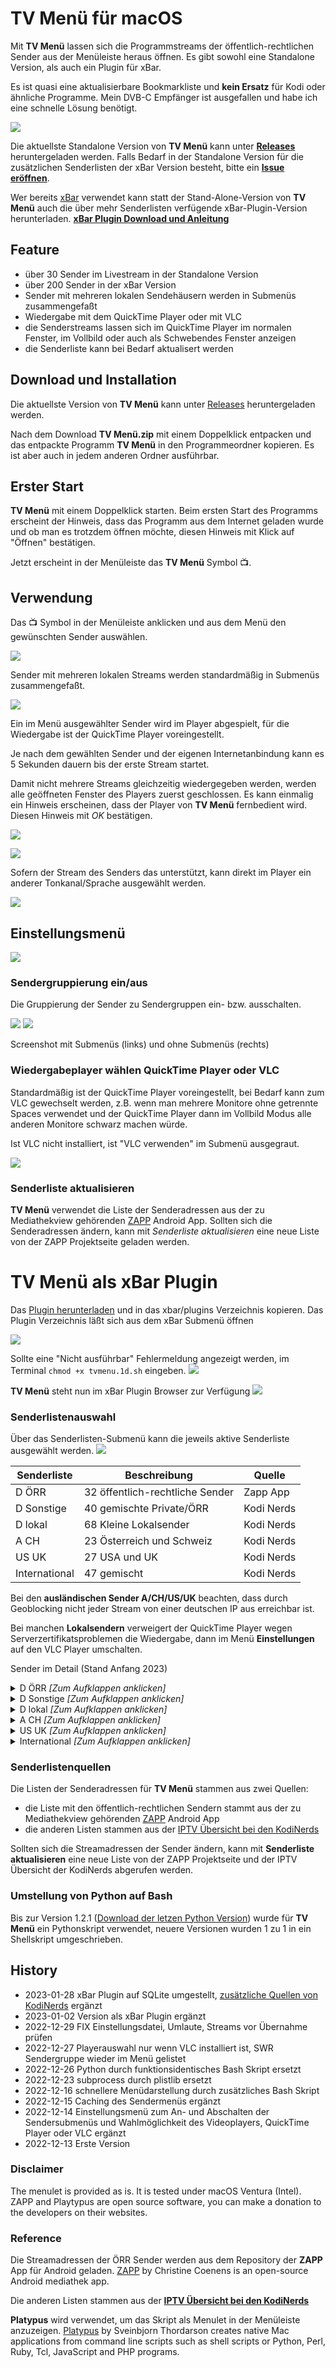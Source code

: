 # TV Menü für macOS
Mit **TV Menü** lassen sich die Programmstreams der öffentlich-rechtlichen Sender aus der Menüleiste heraus öffnen.
Es gibt sowohl eine Standalone Version, als auch ein Plugin für xBar.

Es ist quasi eine aktualisierbare Bookmarkliste und **kein Ersatz** für Kodi oder ähnliche Programme.
Mein DVB-C Empfänger ist ausgefallen und habe ich eine schnelle Lösung benötigt.

![](/img/menu1.png)

Die aktuellste Standalone Version von **TV Menü** kann unter **[Releases](https://github.com/einstweilen/tvmenu/releases/)** heruntergeladen werden.
Falls Bedarf in der Standalone Version für die zusätzlichen Senderlisten der xBar Version besteht, bitte ein **[Issue eröffnen](https://github.com/einstweilen/tvmenu/issues)**.

Wer bereits [xBar](https://xbarapp.com/) verwendet kann statt der Stand-Alone-Version von **TV Menü** auch die über mehr Senderlisten verfügende xBar-Plugin-Version herunterladen.
**[xBar Plugin Download und Anleitung](#tv-men%C3%BC-als-xbar-plugin)**

## Feature
* über 30 Sender im Livestream in der Standalone Version
* über 200 Sender in der xBar Version
* Sender mit mehreren lokalen Sendehäusern werden in Submenüs zusammengefaßt
* Wiedergabe mit dem QuickTime Player oder mit VLC
* die Senderstreams lassen sich im QuickTime Player im normalen Fenster, im Vollbild oder auch als Schwebendes Fenster anzeigen
* die Senderliste kann bei Bedarf aktualisert werden

## Download und Installation
Die aktuellste Version von **TV Menü** kann unter [Releases](https://github.com/einstweilen/tvmenu/releases/) heruntergeladen werden.

Nach dem Download **TV Menü.zip** mit einem Doppelklick entpacken und das entpackte Programm **TV Menü** in den Programmeordner kopieren. Es ist aber auch in jedem anderen Ordner ausführbar.

## Erster Start
**TV Menü** mit einem Doppelklick starten. Beim ersten Start des Programms erscheint der Hinweis, dass das Programm aus dem Internet geladen wurde und ob man es trotzdem öffnen möchte, diesen Hinweis mit Klick auf "Öffnen" bestätigen.

Jetzt erscheint in der Menüleiste das **TV Menü** Symbol 📺.

## Verwendung
Das 📺 Symbol in der Menüleiste anklicken und aus dem Menü den gewünschten Sender auswählen.

![](/img/menukmpl1.png)

Sender mit mehreren lokalen Streams werden standardmäßig in Submenüs zusammengefaßt.

![](/img/submenu1.png)

Ein im Menü ausgewählter Sender wird im Player abgespielt, für die Wiedergabe ist der QuickTime Player voreingestellt.

Je nach dem gewählten Sender und der eigenen Internetanbindung kann es 5 Sekunden dauern bis der erste Stream startet. 

Damit nicht mehrere Streams gleichzeitig wiedergegeben werden, werden alle geöffneten Fenster des Players zuerst geschlossen.
Es kann einmalig ein Hinweis erscheinen, dass der Player von **TV Menü** fernbedient wird.
Diesen Hinweis mit _OK_ bestätigen.

![](/img/qtfirst1.jpg)

![](/img/qtplayer1.jpg)

Sofern der Stream des Senders das unterstützt, kann direkt im Player ein anderer Tonkanal/Sprache ausgewählt werden.

![](/img/qtoptionen1.jpg)

## Einstellungsmenü
![](/img/einstellungen1.png)

### Sendergruppierung ein/aus 
Die Gruppierung der Sender zu Sendergruppen ein- bzw. ausschalten.

![](/img/menukmpl1.png) ![](/img/menukmpl2.png)

Screenshot mit Submenüs (links) und ohne Submenüs (rechts)

### Wiedergabeplayer wählen QuickTime Player oder VLC
Standardmäßig ist der QuickTime Player voreingestellt, bei Bedarf kann zum VLC gewechselt werden, z.B. wenn man mehrere Monitore ohne getrennte Spaces verwendet und der QuickTime Player dann im Vollbild Modus alle anderen Monitore schwarz machen würde.

Ist VLC nicht installiert, ist "VLC verwenden" im Submenü ausgegraut.

![](/img/einstellungen3.png)
### Senderliste aktualisieren
**TV Menü** verwendet die Liste der Senderadressen aus der zu Mediathekview gehörenden [ZAPP](https://github.com/mediathekview/zapp) Android App. Sollten sich die Senderadressen ändern, kann mit _Senderliste aktualisieren_  eine neue Liste von der ZAPP Projektseite geladen werden.

# TV Menü als xBar Plugin
Das [Plugin herunterladen](https://github.com/einstweilen/tvmenu/blob/main/tvmenu.1d.sh) und in das xbar/plugins Verzeichnis kopieren. Das Plugin Verzeichnis läßt sich aus dem xBar Submenü öffnen

![](/img/xbarpluginfolder.png)

Sollte eine "Nicht ausführbar" Fehlermeldung angezeigt werden, im Terminal `chmod +x tvmenu.1d.sh` eingeben.
![](/img/xbarerror.png)

**TV Menü** steht nun im xBar Plugin Browser zur Verfügung
![](/img/xbar-plugin.png)

### Senderlistenauswahl
Über das Senderlisten-Submenü kann die jeweils aktive Senderliste ausgewählt werden.
![](/img/xbar-listen.png)

| Senderliste  | Beschreibung  | Quelle  | 
|---|---|---|
| D ÖRR | 32 öffentlich-rechtliche Sender | Zapp App | 
| D Sonstige | 40 gemischte Private/ÖRR | Kodi Nerds | 
| D lokal | 68 Kleine Lokalsender | Kodi Nerds |  
| A CH | 23 Österreich und Schweiz | Kodi Nerds | 
| US UK | 27 USA und UK | Kodi Nerds |  
| International | 47 gemischt | Kodi Nerds |  

Bei den **ausländischen Sender A/CH/US/UK** beachten, dass durch Geoblocking nicht jeder Stream von einer deutschen IP aus erreichbar ist.

Bei manchen **Lokalsendern** verweigert der QuickTime Player wegen Serverzertifikatsproblemen die Wiedergabe, dann im Menü **Einstellungen** auf den VLC Player umschalten.

Sender im Detail (Stand Anfang 2023)
<details><summary>D ÖRR <em>[Zum Aufklappen anklicken]</em></summary>
3sat<br>
ARD-alpha<br>
ARTE<br>
BR Nord<br>
BR Süd<br>
Das Erste<br>
Deutsche Welle<br>
Deutsche Welle+<br>
HR<br>
KiKA<br>
MDR Sachsen<br>
MDR Sachsen-Anhalt<br>
MDR Thüringen<br>
NDR Hamburg<br>
NDR Mecklenburg-Vorpommern<br>
NDR Niedersachsen<br>
NDR Schleswig-Holstein<br>
ONE<br>
Parlamentsfernsehen Kanal 1<br>
Parlamentsfernsehen Kanal 2<br>
phoenix<br>
Radio Bremen<br>
rbb Fernsehen Berlin<br>
rbb Fernsehen Brandenburg<br>
SR<br>
SWR Baden-Württemberg<br>
SWR Rheinland-Pfalz<br>
tagesschau24<br>
WDR<br>
ZDF<br>
ZDFinfo<br>
ZDFneo<br>
</details>

<details><summary>D Sonstige <em>[Zum Aufklappen anklicken]</em></summary>
3sat<br>
ANIXE HD<br>
ARTE HD<br>
Bibel TV<br>
Bibel TV Impuls<br>
Bibel TV Musik<br>
Bild<br>
DASDING-VisualRadio<br>
DAZN FAST+<br>
DELUXE MUSIC<br>
Deutsches Musik Fernsehen<br>
ERF 1<br>
euronews deutsch<br>
EWTN katholisches TV<br>
Folx TV<br>
health.tv<br>
K-TV<br>
Magenta Musik 360 1<br>
Magenta Musik 360 2<br>
More than Sports TV<br>
MTV Germany<br>
Nickelodeon<br>
One 1 Music TV<br>
phoenix HD<br>
Red Bull TV<br>
RiC<br>
Rockland TV<br>
Schlager Deluxe<br>
ServusTV HD<br>
SWR3-VisualRadio<br>
VISIT-X.tv<br>
WELT<br>
Welt der Wunder<br>
WELT News (loop)<br>
wir24.tv<br>
ZDF HD<br>
ZDFinfo HD<br>
ZDFneo HD<br>
Zwei 2 Music TV<br>
Ö3-VisualRadio<br>
</details>

<details><summary>D lokal <em>[Zum Aufklappen anklicken]</em></summary>
a.tv<br>
ALEX Berlin<br>
allgäu.tv<br>
Baden TV<br>
BLK Regional TV<br>
Chemnitz Fernsehen<br>
Dresden Fernsehen<br>
ELBEKANAL<br>
emstv<br>
Franken Fernsehen<br>
frf24<br>
Hamburg 1<br>
KabelJournal<br>
kulturmd<br>
L-TV<br>
Leipzig Fernsehen<br>
MDF.1<br>
MyTVplus<br>
münchen.tv<br>
Niederbayern TV Passau<br>
noa4 Hamburg HD<br>
noa4 Norderstedt HD<br>
NRWision HD<br>
Oberpfalz TV<br>
OK Dessau<br>
OK Flensburg<br>
OK Fulda<br>
OK Gießen<br>
OK Kaiserslautern<br>
OK Kassel<br>
OK Kiel<br>
OK Ludwigshafen<br>
OK Magdeburg<br>
OK Merseburg-Querfurt<br>
OK naheTV (Idar-Oberstein)<br>
OK Rhein-Main (Offenbach Frankfurt)<br>
OK RheinLokal (Worms)<br>
OK Salzwedel<br>
OK Stendal<br>
OK Suedwestpfalz<br>
OK Weinstraße (Neustadt)<br>
OK Wernigerode<br>
OK4 (Adenau Andernach Koblenz Neuwied)<br>
OK54 (Trier)<br>
oldenburg eins<br>
Potsdam TV<br>
PUNKTum<br>
RAN1<br>
RBW<br>
Regio TV Schwaben<br>
RFH<br>
RFO<br>
Rhein Neckar Fernsehen<br>
rheinmaintv<br>
seenluft24<br>
Sylt1<br>
teltOwkanal<br>
Tide TV<br>
TV Halle<br>
TV Mainfranken<br>
TV Mittelrhein<br>
TV Würzburg<br>
tv.berlin<br>
tv.ingolstadt<br>
TVA<br>
TVO<br>
Westerwald TV<br>
WTV (OK Wettin)<br>
</details>

<details><summary>A CH <em>[Zum Aufklappen anklicken]</em></summary>
dorf tv<br>
Krone.TV<br>
Kronehit TV<br>
M4TV<br>
Melodie TV<br>
oe24 TV<br>
Okto<br>
ORF 2 HD<br>
ORF eins HD<br>
ORF III HD<br>
ORF SPORT +<br>
RE eins TV<br>
RTV (AT)<br>
ServusTV HD (AT)<br>
Tele M1 HD<br>
Telebasel<br>
TeleBielingue<br>
TeleBärn HD<br>
TeleZüri HD<br>
Tirol TV<br>
TVM3<br>
TVO (CH)<br>
W24 TV<br>
</details>

<details><summary>US UK <em>[Zum Aufklappen anklicken]</em></summary>
4Music<br>
ABC News<br>
AdultSwim<br>
AdultSwim - Aqua Teen Hunger Force<br>
AdultSwim - Black Jesus<br>
AdultSwim - Channel 5<br>
AdultSwim - Dream Corp LLC<br>
AdultSwim - Infomercials<br>
AdultSwim - Last Stream on the Left<br>
AdultSwim - Metalocalypse<br>
AdultSwim - Off the Air<br>
AdultSwim - Rick and Morty<br>
AdultSwim - Robot Chicken<br>
AdultSwim - Samurai Jack<br>
AdultSwim - The Eric Andre Show<br>
AdultSwim - The Venture Brothers<br>
AdultSwim - Your Pretty Face is Going to Hell<br>
Bloomberg TV<br>
CBS News<br>
CMC<br>
Create & Craft TV<br>
Hunt Channel<br>
KTVU Fox 2<br>
London Live<br>
NASA TV<br>
SBN<br>
Sky News<br>
</details>

<details><summary>International <em>[Zum Aufklappen anklicken]</em></summary>
24 Vesti<br>
4 FunTV<br>
Activa TV<br>
Al Jazeera<br>
Al Jazeera English<br>
ALBUK TV<br>
Alfa<br>
Alfa TV<br>
Arirang TV<br>
ARTE HD (FR)<br>
BFMTV<br>
Channel NewsAsia<br>
CHCH<br>
Deutsche Welle (ES)<br>
Digi 24 HD<br>
Dubai One<br>
Fjorton<br>
France 24<br>
Kanal 5<br>
KVF<br>
m2o TV<br>
Mello TV<br>
MetroTV<br>
NHK WORLD TV<br>
NKNews<br>
Press TV<br>
ProTv News<br>
Rai News 24<br>
Realitatea TV<br>
Romania TV<br>
RTÉ News Now<br>
SDF<br>
SferaTV<br>
Sitel<br>
Sky News Extra<br>
Taivas TV7<br>
Telma<br>
Three<br>
TRT World HD<br>
TV 538<br>
TV Rain<br>
TVNZ 1<br>
TVNZ 2<br>
XITE<br>
Yle Teema & Fem<br>
Yle TV1<br>
Yle TV2<br>
</details>

### Senderlistenquellen
Die Listen der Senderadressen für **TV Menü** stammen aus zwei Quellen:
* die Liste mit den öffentlich-rechtlichen Sendern stammt aus der zu Mediathekview gehörenden [ZAPP](https://github.com/mediathekview/zapp) Android App
* die anderen Listen stammen aus der [IPTV Übersicht bei den KodiNerds](https://github.com/jnk22/kodinerds-iptv)

Sollten sich die Streamadressen der Sender ändern, kann mit **Senderliste aktualisieren** eine neue Liste von der ZAPP Projektseite und der IPTV Übersicht der KodiNerds abgerufen werden.

### Umstellung von Python auf Bash
Bis zur Version 1.2.1 ([Download der letzen Python Version](https://github.com/einstweilen/tvmenu/releases/tag/1.2.1)) wurde für **TV Menü** ein Pythonskript verwendet, neuere Versionen wurden 1 zu 1 in ein Shellskript umgeschrieben.

## History
* 2023-01-28 xBar Plugin auf SQLite umgestellt, [zusätzliche Quellen von KodiNerds](https://github.com/jnk22/entertain-iptv) ergänzt
* 2023-01-02 Version als xBar Plugin ergänzt
* 2022-12-29 FIX Einstellungsdatei, Umlaute, Streams vor Übernahme prüfen
* 2022-12-27 Playerauswahl nur wenn VLC installiert ist, SWR Sendergruppe wieder im Menü gelistet
* 2022-12-26 Python durch funktionsidentisches Bash Skript ersetzt
* 2022-12-23 subprocess durch plistlib ersetzt
* 2022-12-16 schnellere Menüdarstellung durch zusätzliches Bash Skript
* 2022-12-15 Caching des Sendermenüs ergänzt
* 2022-12-14 Einstellungsmenü zum An- und Abschalten der Sendersubmenüs und Wahlmöglichkeit des Videoplayers, QuickTime Player oder VLC ergänzt
* 2022-12-13 Erste Version

### Disclaimer
The menulet is provided as is. It is tested under macOS Ventura (Intel).
ZAPP and Playtypus are open source software, you can make a donation to the developers on their websites.

### Reference 
Die Streamadressen der ÖRR Sender werden aus dem Repository der **ZAPP** App für Android geladen.
[ZAPP](https://github.com/mediathekview/zapp) by Christine Coenens is an open-source Android mediathek app.  

Die anderen Listen stammen aus der **[IPTV Übersicht bei den KodiNerds](https://github.com/jnk22/kodinerds-iptv)**

**Platypus** wird verwendet, um das Skript als Menulet in der Menüleiste anzuzeigen.
[Platypus](https://sveinbjorn.org/platypus) by Sveinbjorn Thordarson creates native Mac applications from command line scripts such as shell scripts or Python, Perl, Ruby, Tcl, JavaScript and PHP programs.
